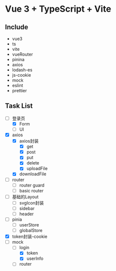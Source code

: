 # Vue 3 + TypeScript + Vite

## Include
* vue3
* ts
* vite
* vueRouter
* pinina
* axios
* lodash-es
* js-cookie
* mock
* eslint
* prettier


## Task List

- [ ] 登录页
  - [x] Form
  - [ ] UI
- [x] axios
  - [x] axios封装
    - [x] get
    - [x] post
    - [x] put
    - [x] delete
    - [x] uploadFile
  - [x] downloadFile
- [ ] router
  - [ ] router guard
  - [ ] basic router
- [ ] 基础的Layout
  - [ ] svgIcon封装
  - [ ] sidebar
  - [ ] header
- [ ] pinia
  - [ ] userStore
  - [ ] globalStore
- [x] token封装-cookie
- [ ] mock
  - [ ] login
    - [x] token
    - [x] userInfo
  - [ ] router
